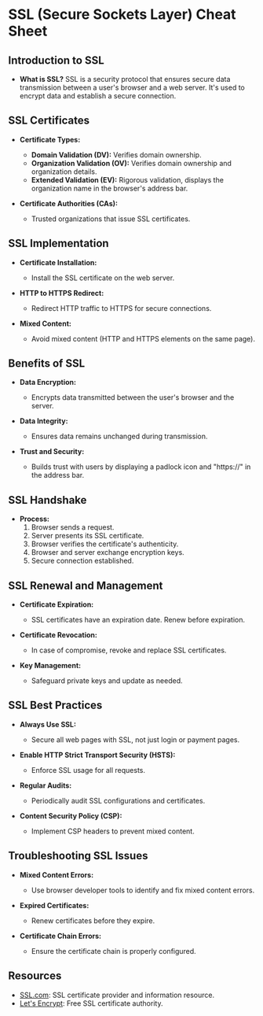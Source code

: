 # SSL (Secure Sockets Layer) Cheat Sheet

## Introduction to SSL

- **What is SSL?** SSL is a security protocol that ensures secure data transmission between a user's browser and a web server. It's used to encrypt data and establish a secure connection.

## SSL Certificates

- **Certificate Types:**

  - **Domain Validation (DV):** Verifies domain ownership.
  - **Organization Validation (OV):** Verifies domain ownership and organization details.
  - **Extended Validation (EV):** Rigorous validation, displays the organization name in the browser's address bar.

- **Certificate Authorities (CAs):**
  - Trusted organizations that issue SSL certificates.

## SSL Implementation

- **Certificate Installation:**

  - Install the SSL certificate on the web server.

- **HTTP to HTTPS Redirect:**

  - Redirect HTTP traffic to HTTPS for secure connections.

- **Mixed Content:**
  - Avoid mixed content (HTTP and HTTPS elements on the same page).

## Benefits of SSL

- **Data Encryption:**

  - Encrypts data transmitted between the user's browser and the server.

- **Data Integrity:**

  - Ensures data remains unchanged during transmission.

- **Trust and Security:**
  - Builds trust with users by displaying a padlock icon and "https://" in the address bar.

## SSL Handshake

- **Process:**
  1. Browser sends a request.
  2. Server presents its SSL certificate.
  3. Browser verifies the certificate's authenticity.
  4. Browser and server exchange encryption keys.
  5. Secure connection established.

## SSL Renewal and Management

- **Certificate Expiration:**

  - SSL certificates have an expiration date. Renew before expiration.

- **Certificate Revocation:**

  - In case of compromise, revoke and replace SSL certificates.

- **Key Management:**
  - Safeguard private keys and update as needed.

## SSL Best Practices

- **Always Use SSL:**

  - Secure all web pages with SSL, not just login or payment pages.

- **Enable HTTP Strict Transport Security (HSTS):**

  - Enforce SSL usage for all requests.

- **Regular Audits:**

  - Periodically audit SSL configurations and certificates.

- **Content Security Policy (CSP):**
  - Implement CSP headers to prevent mixed content.

## Troubleshooting SSL Issues

- **Mixed Content Errors:**

  - Use browser developer tools to identify and fix mixed content errors.

- **Expired Certificates:**

  - Renew certificates before they expire.

- **Certificate Chain Errors:**
  - Ensure the certificate chain is properly configured.

## Resources

- [SSL.com](https://www.ssl.com/): SSL certificate provider and information resource.
- [Let's Encrypt](https://letsencrypt.org/): Free SSL certificate authority.
